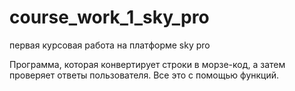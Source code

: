 # course_work_1_sky_pro
первая курсовая работа на платформе sky pro

Программа, которая конвертирует строки в морзе-код, 
а затем проверяет ответы пользователя. 
Все это с помощью функций.
